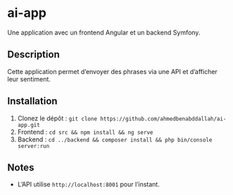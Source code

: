 # ai-app

Une application avec un frontend Angular et un backend Symfony.

## Description
Cette application permet d’envoyer des phrases via une API et d’afficher leur sentiment.

## Installation
1. Clonez le dépôt : `git clone https://github.com/ahmedbenabddallah/ai-app.git`
2. Frontend : `cd src && npm install && ng serve`
3. Backend : `cd ../backend && composer install && php bin/console server:run`

## Notes
- L’API utilise `http://localhost:8001` pour l’instant.